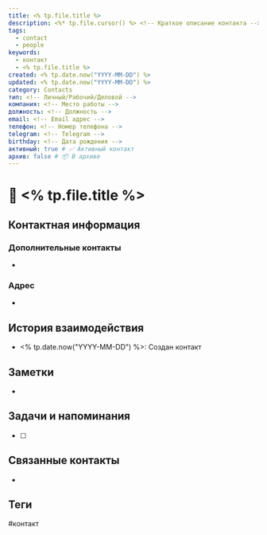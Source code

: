 ```yaml
---
title: <% tp.file.title %>
description: <%* tp.file.cursor() %> <!-- Краткое описание контакта -->
tags:
  - contact
  - people
keywords:
  - контакт
  - <% tp.file.title %>
created: <% tp.date.now("YYYY-MM-DD") %>
updated: <% tp.date.now("YYYY-MM-DD") %>
category: Contacts
тип: <!-- Личный/Рабочий/Деловой -->
компания: <!-- Место работы -->
должность: <!-- Должность -->
email: <!-- Email адрес -->
телефон: <!-- Номер телефона -->
telegram: <!-- Telegram -->
birthday: <!-- Дата рождения -->
активный: true # ✅ Активный контакт
архив: false # 📦 В архиве
---
```


# 👤 <% tp.file.title %>

## Контактная информация
### Дополнительные контакты
- 

### Адрес
- 

## История взаимодействия
<!-- Последние встречи, звонки, переписка -->
- <% tp.date.now("YYYY-MM-DD") %>: Создан контакт

## Заметки
<!-- Важная информация о человеке, интересы, предпочтения -->
- 

## Задачи и напоминания
- [ ] 

## Связанные контакты
- 

## Теги
#контакт
